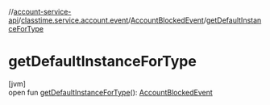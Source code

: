 //[account-service-api](../../../index.md)/[classtime.service.account.event](../index.md)/[AccountBlockedEvent](index.md)/[getDefaultInstanceForType](get-default-instance-for-type.md)

# getDefaultInstanceForType

[jvm]\
open fun [getDefaultInstanceForType](get-default-instance-for-type.md)(): [AccountBlockedEvent](index.md)
